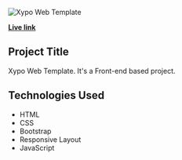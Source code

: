 ![Xypo Web Template](https://piyashhasan-portfolio.netlify.app/images/projects/xypo-learning.jpg)

**[Live link](https://piyashhasan.github.io/Xypo-landing-page/index.html)**

## **Project Title**

Xypo Web Template. It's a Front-end based project.

## **Technologies Used**

- HTML
- CSS
- Bootstrap
- Responsive Layout
- JavaScript
